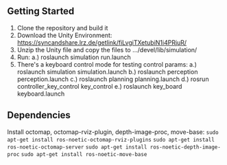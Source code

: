 ## Getting Started


1. Clone the repository and build it
2. Download the Unity Environment: https://syncandshare.lrz.de/getlink/fiLvgiTXetubiN1i4PRjuR/
3. Unzip the Unity file and copy the files to .../devel/lib/simulation/
4. Run:
  a.) roslaunch simulation run.launch
5. There's a keyboard control mode for testing control params:
  a.) roslaunch simulation simulation.launch
  b.) roslaunch perception perception.launch
  c.) roslaunch planning planning.launch
  d.) rosrun controller_key_control key_control
  e.) roslaunch key_board keyboard.launch
 
## Dependencies

Install octomap, octomap-rviz-plugin, depth-image-proc, move-base:
`sudo apt-get install ros-noetic-octomap-rviz-plugins`
`sudo apt-get install ros-noetic-octomap-server`
`sudo apt-get install ros-noetic-depth-image-proc`
`sudo apt-get install ros-noetic-move-base`

